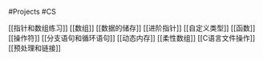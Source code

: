 #Projects #CS

[[指针和数组练习]]
[[数组]]
[[数据的储存]]
[[进阶指针]]
[[自定义类型]]
[[函数]]
[[操作符]]
[[分支语句和循环语句]]
[[动态内存]]
[[柔性数组]]
[[C语言文件操作]]
[[预处理和链接]]